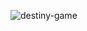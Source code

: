 ![destiny-game](https://github.com/ComanMatei/Java_Project/assets/125188207/73364cc3-a20e-4f43-9f8b-75a4015b9d93)
